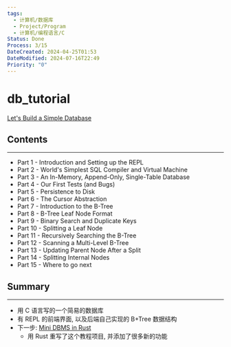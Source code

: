 ```yaml
---
tags:
  - 计算机/数据库
  - Project/Program
  - 计算机/编程语言/C
Status: Done
Process: 3/15
DateCreated: 2024-04-25T01:53
DateModified: 2024-07-16T22:49
Priority: "0"
---
```

# db_tutorial

[Let's Build a Simple Database](https://cstack.github.io/db_tutorial/)

## Contents
---
- Part 1 - Introduction and Setting up the REPL
- Part 2 - World's Simplest SQL Compiler and Virtual Machine
- Part 3 - An In-Memory, Append-Only, Single-Table Database
- Part 4 - Our First Tests (and Bugs)
- Part 5 - Persistence to Disk
- Part 6 - The Cursor Abstraction
- Part 7 - Introduction to the B-Tree
- Part 8 - B-Tree Leaf Node Format
- Part 9 - Binary Search and Duplicate Keys
- Part 10 - Splitting a Leaf Node
- Part 11 - Recursively Searching the B-Tree
- Part 12 - Scanning a Multi-Level B-Tree
- Part 13 - Updating Parent Node After a Split
- Part 14 - Splitting Internal Nodes
- Part 15 - Where to go next

## Summary
---
- 用 C 语言写的一个简易的数据库
- 有 REPL 的前端界面, 以及后端自己实现的 B+Tree 数据结构
- 下一步: [Mini DBMS in Rust](https://github.com/kw7oe/mini-db)
	- 用 Rust 重写了这个教程项目, 并添加了很多新的功能
